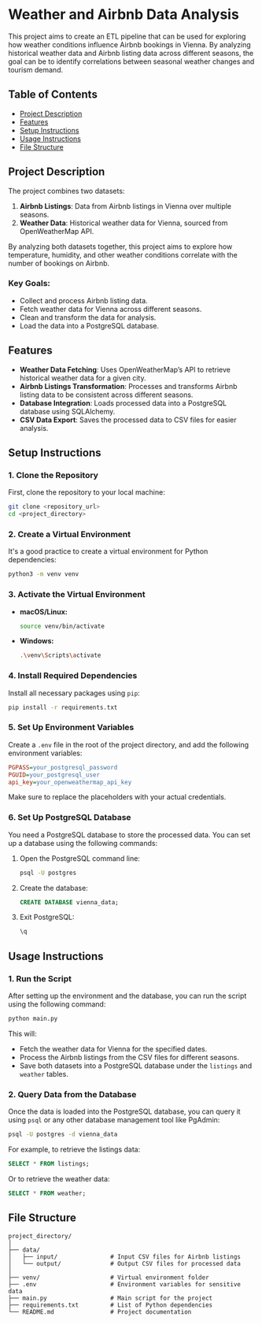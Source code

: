 # Weather and Airbnb Data Analysis

This project aims to create an ETL pipeline that can be used for exploring how weather conditions influence Airbnb bookings in Vienna. By analyzing historical weather data and Airbnb listing data across different seasons, the goal can be to identify correlations between seasonal weather changes and tourism demand.

## Table of Contents

- [Project Description](#project-description)
- [Features](#features)
- [Setup Instructions](#setup-instructions)
- [Usage Instructions](#usage-instructions)
- [File Structure](#file-structure)

## Project Description

The project combines two datasets:

1. **Airbnb Listings**: Data from Airbnb listings in Vienna over multiple seasons.
2. **Weather Data**: Historical weather data for Vienna, sourced from OpenWeatherMap API.

By analyzing both datasets together, this project aims to explore how temperature, humidity, and other weather conditions correlate with the number of bookings on Airbnb.

### Key Goals:
- Collect and process Airbnb listing data.
- Fetch weather data for Vienna across different seasons.
- Clean and transform the data for analysis.
- Load the data into a PostgreSQL database.

## Features

- **Weather Data Fetching**: Uses OpenWeatherMap’s API to retrieve historical weather data for a given city.
- **Airbnb Listings Transformation**: Processes and transforms Airbnb listing data to be consistent across different seasons.
- **Database Integration**: Loads processed data into a PostgreSQL database using SQLAlchemy.
- **CSV Data Export**: Saves the processed data to CSV files for easier analysis.

## Setup Instructions

### 1. Clone the Repository

First, clone the repository to your local machine:

```bash
git clone <repository_url>
cd <project_directory>
```

### 2. Create a Virtual Environment

It's a good practice to create a virtual environment for Python dependencies:

```bash
python3 -m venv venv
```

### 3. Activate the Virtual Environment

- **macOS/Linux:**

  ```bash
  source venv/bin/activate
  ```

- **Windows:**

  ```bash
  .\venv\Scripts\activate
  ```

### 4. Install Required Dependencies

Install all necessary packages using `pip`:

```bash
pip install -r requirements.txt
```

### 5. Set Up Environment Variables

Create a `.env` file in the root of the project directory, and add the following environment variables:

```ini
PGPASS=your_postgresql_password
PGUID=your_postgresql_user
api_key=your_openweathermap_api_key
```

Make sure to replace the placeholders with your actual credentials.

### 6. Set Up PostgreSQL Database

You need a PostgreSQL database to store the processed data. You can set up a database using the following commands:

1. Open the PostgreSQL command line:
   ```bash
   psql -U postgres
   ```

2. Create the database:
   ```sql
   CREATE DATABASE vienna_data;
   ```

3. Exit PostgreSQL:
   ```bash
   \q
   ```

## Usage Instructions

### 1. Run the Script

After setting up the environment and the database, you can run the script using the following command:

```bash
python main.py
```

This will:

- Fetch the weather data for Vienna for the specified dates.
- Process the Airbnb listings from the CSV files for different seasons.
- Save both datasets into a PostgreSQL database under the `listings` and `weather` tables.

### 2. Query Data from the Database

Once the data is loaded into the PostgreSQL database, you can query it using `psql` or any other database management tool like PgAdmin:

```bash
psql -U postgres -d vienna_data
```

For example, to retrieve the listings data:

```sql
SELECT * FROM listings;
```

Or to retrieve the weather data:

```sql
SELECT * FROM weather;
```

## File Structure

```
project_directory/
│
├── data/
│   ├── input/               # Input CSV files for Airbnb listings
│   └── output/              # Output CSV files for processed data
│
├── venv/                    # Virtual environment folder
├── .env                     # Environment variables for sensitive data
├── main.py                  # Main script for the project
├── requirements.txt         # List of Python dependencies
└── README.md                # Project documentation
```
